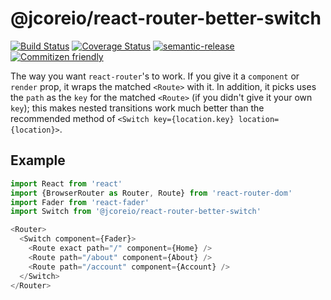 # @jcoreio/react-router-better-switch

[![Build Status](https://travis-ci.org/jcoreio/react-router-better-switch.svg?branch=master)](https://travis-ci.org/jcoreio/react-router-better-switch)
[![Coverage Status](https://coveralls.io/repos/github/jcoreio/react-router-better-switch/badge.svg?branch=master)](https://coveralls.io/github/jcoreio/react-router-better-switch?branch=master)
[![semantic-release](https://img.shields.io/badge/%20%20%F0%9F%93%A6%F0%9F%9A%80-semantic--release-e10079.svg)](https://github.com/semantic-release/semantic-release)
[![Commitizen friendly](https://img.shields.io/badge/commitizen-friendly-brightgreen.svg)](http://commitizen.github.io/cz-cli/)

The way you want `react-router`'s <Switch> to work.  If you give it a `component` or `render` prop, it wraps the
matched `<Route>` with it.  In addition, it picks uses the `path` as the `key` for the matched `<Route>` (if you
didn't give it your own `key`); this makes nested transitions work much better than the recommended method of
`<Switch key={location.key} location={location}>`.

## Example

```js
import React from 'react'
import {BrowserRouter as Router, Route} from 'react-router-dom'
import Fader from 'react-fader'
import Switch from '@jcoreio/react-router-better-switch'

<Router>
  <Switch component={Fader}>
    <Route exact path="/" component={Home} />
    <Route path="/about" component={About} />
    <Route path="/account" component={Account} />
  </Switch>
</Router>
```

